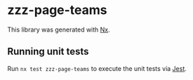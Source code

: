 # zzz-page-teams

This library was generated with [Nx](https://nx.dev).

## Running unit tests

Run `nx test zzz-page-teams` to execute the unit tests via [Jest](https://jestjs.io).
